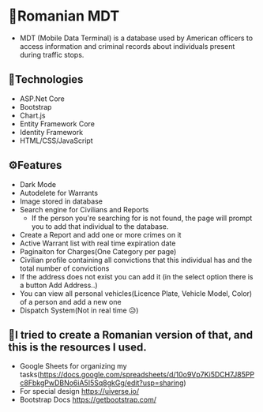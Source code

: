 # 🚓Romanian MDT

- MDT (Mobile Data Terminal) is a database used by American officers to access information and criminal records about individuals present during traffic stops. 
## 📠Technologies
- ASP.Net Core
- Bootstrap
- Chart.js
- Entity Framework Core
- Identity Framework
- HTML/CSS/JavaScript

## ⚙️Features
- Dark Mode
- Autodelete for Warrants
- Image stored in database
- Search engine for Civilians and Reports
  -  If the person you're searching for is not found, the page will prompt you to add that individual to the database.
- Create a Report and add one or more crimes on it
- Active Warrant list with real time expiration date
- Paginaiton for Charges(One Category per page)
- Civilian profile containing all convictions that this individual has and the total number of convictions
- If the address does not exist you can add it (in the select option there is a button Add Address..)
- You can view all personal vehicles(Licence Plate, Vehicle Model, Color) of a person and add a new one
- Dispatch System(Not in real time 😥)


## 📜I tried to create a Romanian version of that, and this is the resources I used.
- Google Sheets for organizing my tasks(https://docs.google.com/spreadsheets/d/10o9Vp7Ki5DCH7J85PPc8FbkgPwDBNo6iA5I5Sq8gkGg/edit?usp=sharing)
-  For special design https://uiverse.io/
- Bootstrap Docs https://getbootstrap.com/
